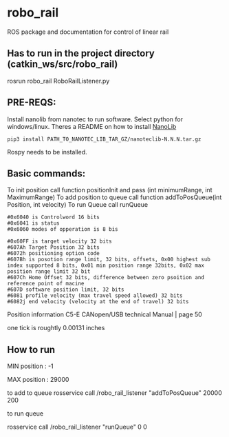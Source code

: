 # robo_rail
ROS package and documentation for control of linear rail

## Has to run in the project directory (catkin_ws/src/robo_rail)
rosrun robo_rail RoboRailListener.py


## PRE-REQS:
Install nanolib from nanotec to run software. Select python for windows/linux. Theres a README on how to install 
[NanoLib](https://us.nanotec.com/products/9985-nanolib)

```
pip3 install PATH_TO_NANOTEC_LIB_TAR_GZ/nanoteclib-N.N.N.tar.gz
```

Rospy needs to be installed.

## Basic commands:

To init position call function positionInit and pass (int minimumRange, int MaximumRange)
To add position to queue call function addToPosQueue(int Position, int velocity)
To run Queue call runQueue


    #0x6040 is Controlword 16 bits
    #0x6041 is status
    #0x6060 modes of opperation is 8 bis
    
    #0x60FF is target velocity 32 bits
    #607Ah Target Position 32 bits
    #6072h positioning option code
    #607Bh is posotion range limit, 32 bits, offsets, 0x00 highest sub index supported 8 bits, 0x01 min position range 32bits, 0x02 max position range limit 32 bit 
    #607Ch Home Offset 32 bits, difference between zero psoition and reference point of macine
    #607D software position limit, 32 bits
    #6081 profile velocity (max travel speed allowed) 32 bits
    #6082j end velocity (velocity at the end of travel) 32 bits

Position information
C5-E CANopen/USB technical Manual | page 50

one tick is roughtly 0.00131 inches

## How to run

MIN position : -1

MAX position : 29000

to add to queue
rosservice call /robo_rail_listener "addToPosQueue" 20000 200

to run queue

rosservice call /robo_rail_listener "runQueue" 0 0

